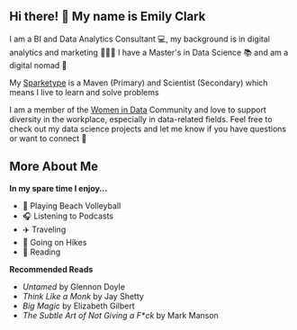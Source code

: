 ## Hi there! 👋 My name is Emily Clark

I am a BI and Data Analytics Consultant 💻, my background is in digital analytics and marketing 🧑‍🤝‍🧑 I have a Master's in Data Science 📚 and am a digital nomad 🚙

My [Sparketype](https://sparketype.com/) is a Maven (Primary) and Scientist (Secondary) which means I live to learn and solve problems

I am a member of the [Women in Data](https://www.womenindata.org/) Community and love to support diversity in the workplace, especially in data-related fields. Feel free to check out my data science projects and let me know if you have questions or want to connect 🙂 


## More About Me
**In my spare time I enjoy...**
* 🏐 Playing Beach Volleyball 
* 🎧 Listening to Podcasts
* ✈️ Traveling 
* 🌄 Going on Hikes
* 📖 Reading 

**Recommended Reads**
* _Untamed_ by Glennon Doyle 
* _Think Like a Monk_ by Jay Shetty
* _Big Magic_ by Elizabeth Gilbert 
* _The Subtle Art of Not Giving a F*ck_ by Mark Manson

<!-- I am a digital nomad, avid reader, 

**eclark15/eclark15** is a ✨ _special_ ✨ repository because its `README.md` (this file) appears on your GitHub profile.

Here are some ideas to get you started:

- 🔭 I’m currently working on ...
- 🌱 I’m currently learning ...
- 👯 I’m looking to collaborate on ...
- 🤔 I’m looking for help with ...
- 💬 Ask me about ...
- 📫 How to reach me: ...
- 😄 Pronouns: ...
- ⚡ Fun fact: ...
-->

